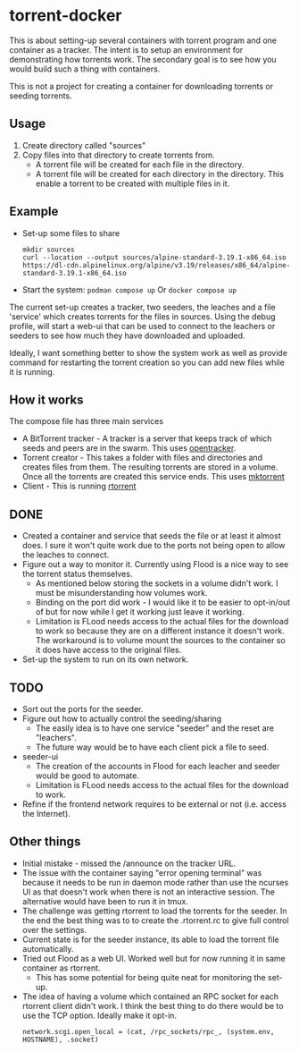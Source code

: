 torrent-docker
==============

This is about setting-up several containers with torrent program and one
container as a tracker. The intent is to setup an environment for demonstrating
how torrents work. The secondary goal is to see how you would build such a
thing with containers.

This is not a project for creating a container for downloading torrents or
seeding torrents.

Usage
-----

1. Create directory called "sources"
2. Copy files into that directory to create torrents from.
    * A torrent file will be created for each file in the directory.
    * A torrent file will be created for each directory in the directory.
      This enable a torrent to be created with multiple files in it.

Example
-------

* Set-up some files to share
    ```
    mkdir sources
    curl --location --output sources/alpine-standard-3.19.1-x86_64.iso https://dl-cdn.alpinelinux.org/alpine/v3.19/releases/x86_64/alpine-standard-3.19.1-x86_64.iso
    ```
* Start the system:
    `podman compose up`
  Or
    `docker compose up`

The current set-up creates a tracker, two seeders, the leaches and a file
'service' which creates torrents for the files in sources. Using the debug
profile, will start a web-ui that can be used to connect to the leachers or
seeders to see how much they have downloaded and uploaded.

Ideally, I want something better to show the system work as well as provide
command for restarting the torrent creation so you can add new files while it
is running.

How it works
------------

The compose file has three main services
- A BitTorrent tracker - A tracker is a server that keeps track of which seeds
  and peers are in the swarm. This uses [opentracker][0].
- Torrent creator - This takes a folder with files and directories and creates
  files from them. The resulting torrents are stored in a volume. Once all the
  torrents are created this service ends. This uses [mktorrent][1]
- Client - This is running [rtorrent][2]

DONE
----
- Created a container and service that seeds the file or at least it almost
  does. I sure it won't quite work due to the ports not being open to allow the
  leaches to connect.
- Figure out a way to monitor it. Currently using Flood is a nice way to see
  the torrent status themselves.
  - As mentioned below storing the sockets in a volume didn't work. I must be
    misunderstanding how volumes work.
  - Binding on the port did work - I would like it to be easier to opt-in/out
    of but for now while I get it working just leave it working.
  - Limitation is FLood needs access to the actual files for the download to
    work so because they are on a different instance it doesn't work.
    The workaround is to volume mount the sources to the container so it does
    have access to the original files.
- Set-up the system to run on its own network.

TODO
----
- Sort out the ports for the seeder.
- Figure out how to actually control the seeding/sharing
    - The easily idea is to have one service "seeder" and the reset are
      "leachers".
    - The future way would be to have each client pick a file to seed.
- seeder-ui
  - The creation of the accounts in Flood for each leacher and seeder would be
    good to automate.
  - Limitation is FLood needs access to the actual files for the download to
    work.
- Refine if the frontend network requires to be external or not (i.e. access
  the Internet).

Other things
------------
- Initial mistake - missed the /announce on the tracker URL.
- The issue with the container saying "error opening terminal" was because it
  needs to be run in daemon mode rather than use the ncurses UI as that doesn't
  work when there is not an interactive session. The alternative would have
  been to run it in tmux.
- The challenge was getting rtorrent to load the torrents for the seeder. In
  the end the best thing was to to create the .rtorrent.rc to give full control
  over the settings.
- Current state is for the seeder instance, its able to load the torrent file
  automatically.
- Tried out Flood as a web UI. Worked well but for now running it in same
  container as rtorrent.
  - This has some potential for being quite neat for monitoring the set-up.
- The idea of having a volume which contained an RPC socket for each rtorrent
  client didn't work. I think the best thing to do there would be to use the 
  TCP option. Ideally make it opt-in.
  ```
  network.scgi.open_local = (cat, /rpc_sockets/rpc_, (system.env, HOSTNAME), .socket)
  ```

[0]: https://erdgeist.org/arts/software/opentracker/
[1]: https://github.com/pobrn/mktorrent
[2]: https://github.com/rakshasa/rtorrent
[3]: https://github.com/jesec/flood
